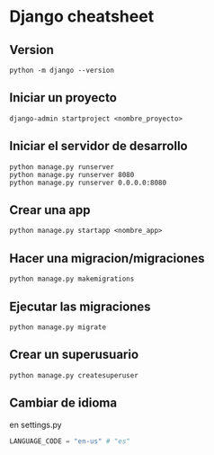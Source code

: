 # Django cheatsheet

## Version
```shell
python -m django --version
```

## Iniciar un proyecto
```shell
django-admin startproject <nombre_proyecto>
```

## Iniciar el servidor de desarrollo
```shell
python manage.py runserver
python manage.py runserver 8080
python manage.py runserver 0.0.0.0:8080
```

## Crear una app
```shell
python manage.py startapp <nombre_app>
```

## Hacer una migracion/migraciones
```shell
python manage.py makemigrations
```

## Ejecutar las migraciones
```shell
python manage.py migrate
```

## Crear un superusuario
```shell
python manage.py createsuperuser
```
## Cambiar de idioma
en settings.py
```py
LANGUAGE_CODE = "en-us" # "es"
```


